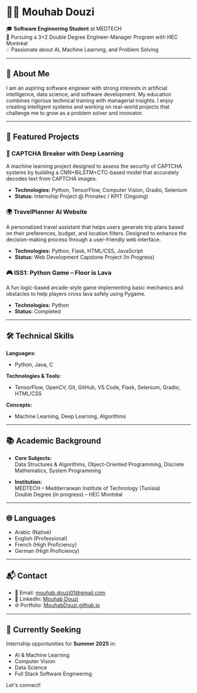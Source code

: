 # 👨‍💻 Mouhab Douzi

🎓 **Software Engineering Student** at MEDTECH  
🎯 Pursuing a 3+2 Double Degree Engineer-Manager Program with HEC Montréal  
💡 Passionate about AI, Machine Learning, and Problem Solving

---

## 📌 About Me

I am an aspiring software engineer with strong interests in artificial intelligence, data science, and software development. My education combines rigorous technical training with managerial insights. I enjoy creating intelligent systems and working on real-world projects that challenge me to grow as a problem solver and innovator.

---

## 🚀 Featured Projects

### 🔐 CAPTCHA Breaker with Deep Learning
A machine learning project designed to assess the security of CAPTCHA systems by building a CNN+BiLSTM+CTC-based model that accurately decodes text from CAPTCHA images.

- **Technologies:** Python, TensorFlow, Computer Vision, Gradio, Selenium
- **Status:** Internship Project @ Primatec / KPIT (Ongoing)

### 🌍 TravelPlanner AI Website
A personalized travel assistant that helps users generate trip plans based on their preferences, budget, and location filters. Designed to enhance the decision-making process through a user-friendly web interface.

- **Technologies:** Python, Flask, HTML/CSS, JavaScript
- **Status:** Web Development Capstone Project (In Progress)

### 🎮 ISS1: Python Game – Floor is Lava
A fun logic-based arcade-style game implementing basic mechanics and obstacles to help players cross lava safely using Pygame.

- **Technologies:** Python
- **Status:** Completed

---

## 🛠️ Technical Skills

**Languages:**  
- Python, Java, C

**Technologies & Tools:**  
- TensorFlow, OpenCV, Git, GitHub, VS Code, Flask, Selenium, Gradio, HTML/CSS

**Concepts:**  
- Machine Learning, Deep Learning, Algorithms

---

## 📚 Academic Background

- **Core Subjects:**  
  Data Structures & Algorithms, Object-Oriented Programming, Discrete Mathematics, System Programming

- **Institution:**  
  MEDTECH – Mediterranean Institute of Technology (Tunisia)  
  Double Degree (in progress) – HEC Montréal

---

## 🌐 Languages

- Arabic (Native)  
- English (Professional)  
- French (High Proficiency)  
- German (High Proficiency)

---

## 📬 Contact

- 📧 Email: mouhab.douzi01@gmail.com  
- 💼 LinkedIn: [Mouhab Douzi](https://www.linkedin.com/in/mouhab-douzi-5b507829a/) 
- 🌐 Portfolio: [MouhabDouzi.github.io](https://MouhabDouzi.github.io)

---

## 🎯 Currently Seeking

Internship opportunities for **Summer 2025** in:

- AI & Machine Learning  
- Computer Vision  
- Data Science  
- Full Stack Software Engineering

Let's connect!
